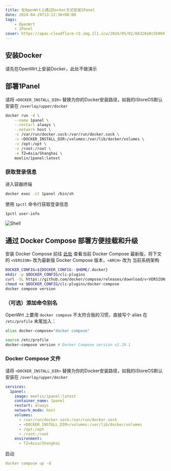 ```yaml
---
title: 在OpenWrt上通过Docker方式安装1Panel
date: 2024-04-29T13:12:36+08:00
tags:
    - OpenWrt
    - 1Panel
cover: https://apac-cloudflare-r2.img.1l1.icu/2024/05/02/66328a0c5b904.webp
---
```

## 安装Docker

请先在OpenWrt上安装Docker，此处不做演示

## 部署1Panel

请将 `<DOCKER_INSTALL_DIR>` 替换为你的Docker安装路径，如我的iStoreOS默认安装在 `/overlay/upper/docker`

```bash
docker run -d \
    --name 1panel \
    --restart always \
    --network host \
    -v /var/run/docker.sock:/var/run/docker.sock \
    -v <DOCKER_INSTALL_DIR>/volumes:/var/lib/docker/volumes \
    -v /opt:/opt \
    -v /root:/root \
    -e TZ=Asia/Shanghai \
    moelin/1panel:latest
```

### 获取登录信息

进入容器终端

```bash
docker exec -it 1panel /bin/sh
```

使用 `1pctl` 命令行获取登录信息

```bash
1pctl user-info
```

![Shell](https://apac-cloudflare-r2.img.1l1.icu/2024/05/02/66328a0d16b59.webp)

## 通过 Docker Compose 部署方便挂载和升级

安装 Docker Compose
前往 [此处](https://github.com/docker/compose/releases) 查看当前 Docker Compose 最新版，将下文的 `<VERSION>` 改为最新版 Docker Compose 版本，`<ARCH>` 改为 当前系统架构

```sh
DOCKER_CONFIG=${DOCKER_CONFIG:-$HOME/.docker}
mkdir -p $DOCKER_CONFIG/cli-plugins
curl -SL https://github.com/docker/compose/releases/download/v<VERSION>/docker-compose-linux-<ARCH> -o $DOCKER_CONFIG/cli-plugins/docker-compose
chmod +x $DOCKER_CONFIG/cli-plugins/docker-compose
docker compose version
```

### （可选）添加命令别名

OpenWrt 上要用 `docker compose` 不太符合我的习惯，直接写个 alias
在 `/etc/profile` 末尾加入：

```sh
alias docker-compose="docker compose"
```

```sh
source /etc/profile
docker-compose version # Docker Compose version v2.29.1
```

### Docker Compose 文件

请将 `<DOCKER_INSTALL_DIR>` 替换为你的Docker安装路径，如我的iStoreOS默认安装在 `/overlay/upper/docker`

```yml
services:
  1panel:
    image: moelin/1panel:latest
    container_name: 1panel
    restart: always
    network_mode: host
    volumes:
      - /var/run/docker.sock:/var/run/docker.sock
      - <DOCKER_INSTALL_DIR>/volumes:/var/lib/docker/volumes
      - /opt:/opt
      - /root:/root
    environment:
      - TZ=Asia/Shanghai
```

启动

```yml
docker compose up -d
```
